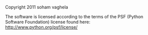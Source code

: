 Copyright 2011 soham vaghela

The software is licensed according to the terms of the PSF (Python Software Foundation) license found here: http://www.python.org/psf/license/